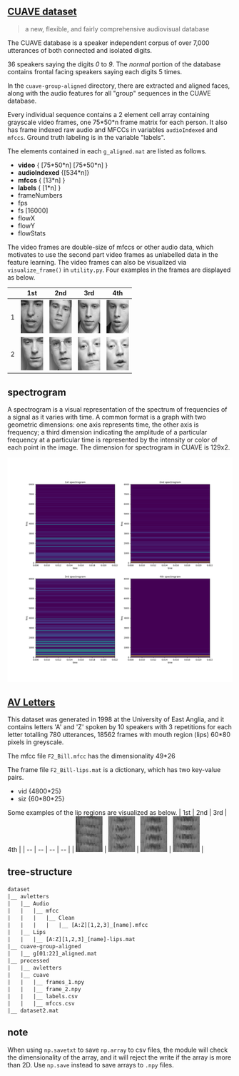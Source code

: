 ## [CUAVE dataset](http://people.csail.mit.edu/siracusa/avdata/)

> a new, flexible, and fairly comprehensive audiovisual database

The CUAVE database is a speaker independent corpus of over 7,000 utterances of both connected and isolated digits. 


36 speakers saying the digits *0* to *9*. The *normal* portion of the database contains frontal facing speakers saying each digits 5 times. 

In the ```cuave-group-aligned``` directory, there are extracted and aligned faces, along with the audio features for all "group" sequences in the CUAVE database.

Every individual sequence contains a 2 element cell array containing grayscale video frames, one 75\*50\*n frame matrix for each person. It also has frame indexed raw audio and MFCCs in variables ```audioIndexed``` and ```mfccs```. Ground truth labeling is in the variable "labels". 

The elements contained in each ```g_aligned.mat``` are listed as follows.
* **video** { [75\*50\*n] [75\*50\*n] }
* **audioIndexed** {[534\*n]}
* **mfccs** { [13*n] }
* **labels** { [1*n] }
* frameNumbers
* fps
* fs [16000]
* flowX
* flowY
* flowStats

The video frames are double-size of mfccs or other audio data, which motivates to use the second part video frames as unlabelled data in the feature learning. The video frames can also be visualized via ```visualize_frame()``` in ```utility.py```. Four examples in the frames are displayed as below.

| | 1st | 2nd | 3rd | 4th |
|-| --  | --  | --  | --  |
|1| ![](../images/cuave_1_frame_1.png) | ![](../images/cuave_1_frame_2.png) | ![](../images/cuave_1_frame_3.png) | ![](../images/cuave_1_frame_4.png) |
|2| ![](../images/cuave_2_frame_1.png) | ![](../images/cuave_2_frame_2.png) | ![](../images/cuave_2_frame_3.png) | ![](../images/cuave_2_frame_4.png)

## spectrogram

A spectrogram is a visual representation of the spectrum of frequencies of a signal as it varies with time. A common format is a graph with two geometric dimensions: one axis represents time, the other axis is frequency; a third dimension indicating the amplitude of a particular frequency at a particular time is represented by the intensity or color of each point in the image. The dimension for spectrogram in CUAVE is 129x2. 

![](../images/cuave_spectrogram.png)


## [AV Letters](http://www.ee.surrey.ac.uk/Projects/LILiR/datasets/avletters1/index.html)

This dataset was generated in 1998 at the University of East Anglia, and it contains letters 'A' and 'Z' spoken by 10 speakers with 3 repetitions for each letter totalling 780 utterances, 18562 frames with mouth region (lips) 60*80 pixels in greyscale. 

The mfcc file ```F2_Bill.mfcc``` has the dimensionality 49*26

The frame file ```F2_Bill-lips.mat``` is a dictionary, which has two key-value pairs.
* vid {4800*25}
* siz {60\*80\*25}

Some examples of the lip regions are visualized as below.
| 1st | 2nd | 3rd | 4th |
| --  | --  | --  | --  |
| ![](../images/avletter_frame_1.png) | ![](../images/avletter_frame_2.png) | ![](../images/avletter_frame_3.png) | ![](../images/avletter_frame_4.png) |

## tree-structure

```tree
dataset
|__ avletters 
|   |__ Audio
|   |   |__ mfcc
|   |   |   |__ Clean
|   |   |   |   |__ [A:Z][1,2,3]_[name].mfcc
|   |__ Lips
|   |   |__ [A:Z][1,2,3]_[name]-lips.mat
|__ cuave-group-aligned
|   |__ g[01:22]_aligned.mat
|__ processed
|   |__ avletters
|   |__ cuave
|   |   |__ frames_1.npy
|   |   |__ frame_2.npy
|   |   |__ labels.csv
|   |   |__ mfccs.csv
|__ dataset2.mat
```

## note 

When using ```np.savetxt``` to save ```np.array``` to csv files, the module will check the dimensionality of the array, and it will reject the write if the array is more than 2D. Use ```np.save``` instead to save arrays to ```.npy``` files.